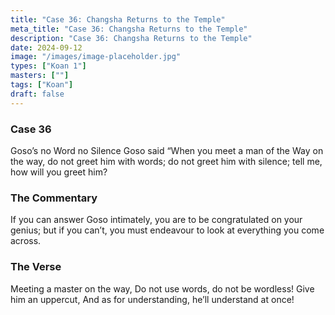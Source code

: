 ```yaml
---
title: "Case 36: Changsha Returns to the Temple"
meta_title: "Case 36: Changsha Returns to the Temple"
description: "Case 36: Changsha Returns to the Temple"
date: 2024-09-12
image: "/images/image-placeholder.jpg"
types: ["Koan 1"]
masters: [""]
tags: ["Koan"]
draft: false
---
```


### Case 36

Goso’s no Word no Silence
Goso said “When you meet a man of the Way on the way, do not greet him with words; do not greet him with silence; tell me, how will you greet him?

### The Commentary
If you can answer Goso intimately, you are to be congratulated on your genius; but if you can’t, you must endeavour to look at everything you come across.

### The Verse
Meeting a master on the way,
Do not use words, do not be wordless! Give him an uppercut,
And as for understanding, he’ll understand at once!






